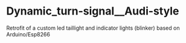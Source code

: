# Dynamic_turn-signal__Audi-style
 Retrofit of a custom led taillight and indicator lights (blinker) based on Arduino/Esp8266 
